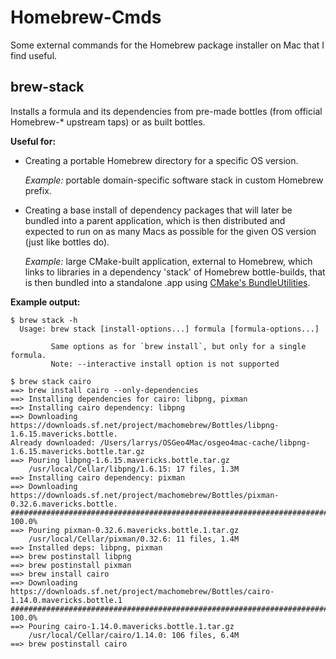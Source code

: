 Homebrew-Cmds
==============

Some external commands for the Homebrew package installer on Mac that I find 
useful.

brew-stack
----------

Installs a formula and its dependencies from pre-made bottles (from official 
Homebrew-* upstream taps) or as built bottles.

**Useful for:**

 * Creating a portable Homebrew directory for a specific OS version.
 
   *Example:* portable domain-specific software stack in custom Homebrew prefix.
    
 * Creating a base install of dependency packages that will later be bundled 
   into a parent application, which is then distributed and expected to run on 
   as many Macs as possible for the given OS version (just like bottles do).
   
   *Example:* large CMake-built application, external to Homebrew, which links 
   to libraries in a dependency 'stack' of Homebrew bottle-builds, that is then
   bundled into a standalone .app using [CMake's BundleUtilities][butils].

[butils]: http://www.cmake.org/cmake/help/v3.0/module/BundleUtilities.html

**Example output:**

```
$ brew stack -h
  Usage: brew stack [install-options...] formula [formula-options...]

         Same options as for `brew install`, but only for a single formula.
         Note: --interactive install option is not supported

$ brew stack cairo
==> brew install cairo --only-dependencies
==> Installing dependencies for cairo: libpng, pixman
==> Installing cairo dependency: libpng
==> Downloading https://downloads.sf.net/project/machomebrew/Bottles/libpng-1.6.15.mavericks.bottle.
Already downloaded: /Users/larrys/OSGeo4Mac/osgeo4mac-cache/libpng-1.6.15.mavericks.bottle.tar.gz
==> Pouring libpng-1.6.15.mavericks.bottle.tar.gz
    /usr/local/Cellar/libpng/1.6.15: 17 files, 1.3M
==> Installing cairo dependency: pixman
==> Downloading https://downloads.sf.net/project/machomebrew/Bottles/pixman-0.32.6.mavericks.bottle.
######################################################################## 100.0%
==> Pouring pixman-0.32.6.mavericks.bottle.1.tar.gz
    /usr/local/Cellar/pixman/0.32.6: 11 files, 1.4M
==> Installed deps: libpng, pixman
==> brew postinstall libpng
==> brew postinstall pixman
==> brew install cairo
==> Downloading https://downloads.sf.net/project/machomebrew/Bottles/cairo-1.14.0.mavericks.bottle.1
######################################################################## 100.0%
==> Pouring cairo-1.14.0.mavericks.bottle.1.tar.gz
    /usr/local/Cellar/cairo/1.14.0: 106 files, 6.4M
==> brew postinstall cairo
```
